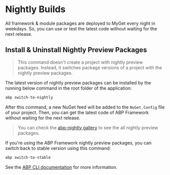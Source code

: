 # Nightly Builds

All framework & module packages are deployed to MyGet every night in weekdays. So, you can use or test the latest code without waiting for the next release.

## Install & Uninstall Nightly Preview Packages

> This command doesn't create a project with nightly preview packages. Instead, it switches package versions of a project with the nightly preview packages.

The latest version of nightly preview packages can be installed by the running below command in the root folder of the application:

```bash
abp switch-to-nightly 
```

After this command, a new NuGet feed will be added to the `NuGet.Config` file of your project. Then, you can get the latest code of ABP Framework without waiting for the next release.

> You can check the [abp-nightly gallery](https://www.myget.org/gallery/abp-nightly) to see the all nightly preview packages.

If you're using the ABP Framework nightly preview packages, you can switch back to stable version using this command:

```bash
abp switch-to-stable
```

See the [ABP CLI documentation](./CLI.md) for more information.
